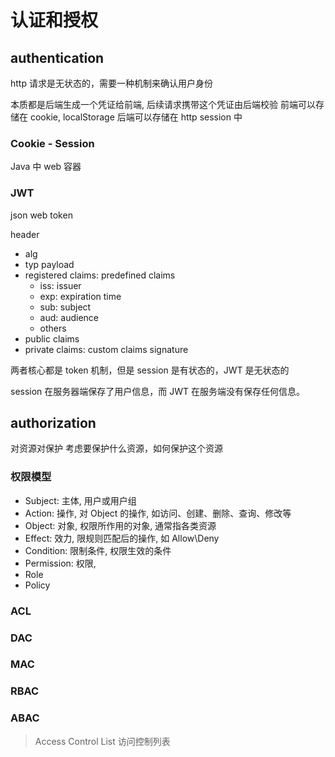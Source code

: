 # 认证和授权

## authentication

http 请求是无状态的，需要一种机制来确认用户身份

本质都是后端生成一个凭证给前端, 后续请求携带这个凭证由后端校验
前端可以存储在 cookie, localStorage
后端可以存储在 http session 中

### Cookie - Session
Java 中 web 容器

### JWT
json web token

header
- alg
- typ
payload
- registered claims: predefined claims
  - iss: issuer
  - exp: expiration time
  - sub: subject
  - aud: audience
  - others
- public claims
- private claims: custom claims
signature

两者核心都是 token 机制，但是 session 是有状态的，JWT 是无状态的

session 在服务器端保存了用户信息，而 JWT 在服务端没有保存任何信息。


## authorization

对资源对保护
考虑要保护什么资源，如何保护这个资源

### 权限模型

- Subject: 主体, 用户或用户组
- Action: 操作, 对 Object 的操作, 如访问、创建、删除、查询、修改等
- Object: 对象, 权限所作用的对象, 通常指各类资源
- Effect: 效力, 限规则匹配后的操作, 如 Allow\Deny
- Condition: 限制条件, 权限生效的条件
- Permission: 权限, 
- Role
- Policy

### ACL
### DAC
### MAC
### RBAC
### ABAC

> Access Control List 访问控制列表



